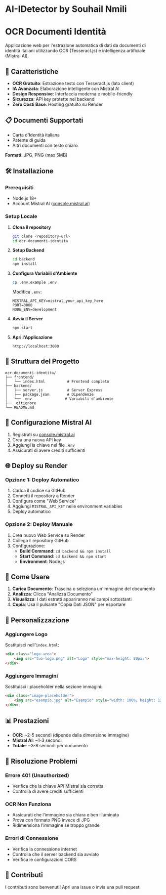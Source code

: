 # AI-IDetector by Souhail Nmili
# OCR Documenti Identità

Applicazione web per l'estrazione automatica di dati da documenti di identità italiani utilizzando OCR (Tesseract.js) e intelligenza artificiale (Mistral AI).

## 🚀 Caratteristiche

- **OCR Gratuito**: Estrazione testo con Tesseract.js (lato client)
- **IA Avanzata**: Elaborazione intelligente con Mistral AI
- **Design Responsive**: Interfaccia moderna e mobile-friendly
- **Sicurezza**: API key protette nel backend
- **Zero Costi Base**: Hosting gratuito su Render

## 📋 Documenti Supportati

- Carta d'Identità italiana
- Patente di guida
- Altri documenti con testo chiaro

**Formati**: JPG, PNG (max 5MB)

## 🛠️ Installazione

### Prerequisiti
- Node.js 18+
- Account Mistral AI ([console.mistral.ai](https://console.mistral.ai))

### Setup Locale

1. **Clona il repository**
   ```bash
   git clone <repository-url>
   cd ocr-documenti-identita
   ```

2. **Setup Backend**
   ```bash
   cd backend
   npm install
   ```

3. **Configura Variabili d'Ambiente**
   ```bash
   cp .env.example .env
   ```
   
   Modifica `.env`:
   ```env
   MISTRAL_API_KEY=mistral_your_api_key_here
   PORT=3000
   NODE_ENV=development
   ```

4. **Avvia il Server**
   ```bash
   npm start
   ```

5. **Apri l'Applicazione**
   ```
   http://localhost:3000
   ```

## 📁 Struttura del Progetto

```
ocr-documenti-identita/
├── frontend/
│   └── index.html          # Frontend completo
├── backend/
│   ├── server.js           # Server Express
│   ├── package.json        # Dipendenze
│   └── .env               # Variabili d'ambiente
├── .gitignore
└── README.md
```

## 🔧 Configurazione Mistral AI

1. Registrati su [console.mistral.ai](https://console.mistral.ai)
2. Crea una nuova API key
3. Aggiungi la chiave nel file `.env`
4. Assicurati di avere crediti sufficienti

## 🌐 Deploy su Render

### Opzione 1: Deploy Automatico

1. Carica il codice su GitHub
2. Connetti il repository a Render
3. Configura come "Web Service"
4. Aggiungi `MISTRAL_API_KEY` nelle environment variables
5. Deploy automatico

### Opzione 2: Deploy Manuale

1. Crea nuovo Web Service su Render
2. Collega il repository GitHub
3. Configurazione:
   - **Build Command**: `cd backend && npm install`
   - **Start Command**: `cd backend && npm start`
   - **Environment**: Node.js

## 📖 Come Usare

1. **Carica Documento**: Trascina o seleziona un'immagine del documento
2. **Analizza**: Clicca "Analizza Documento"
3. **Visualizza**: I dati estratti appariranno nei campi sottostanti
4. **Copia**: Usa il pulsante "Copia Dati JSON" per esportare

## 🎨 Personalizzazione

### Aggiungere Logo
Sostituisci nell'`index.html`:
```html
<div class="logo-area">
    <img src="tuo-logo.png" alt="Logo" style="max-height: 80px;">
</div>
```

### Aggiungere Immagini
Sostituisci i placeholder nella sezione immagini:
```html
<div class="image-placeholder">
    <img src="esempio.jpg" alt="Esempio" style="width: 100%; height: 120px; object-fit: cover; border-radius: 8px;">
</div>
```



## 📊 Prestazioni

- **OCR**: ~2-5 secondi (dipende dalla dimensione immagine)
- **Mistral AI**: ~1-3 secondi
- **Totale**: ~3-8 secondi per documento

## 🐛 Risoluzione Problemi

### Errore 401 (Unauthorized)
- Verifica che la chiave API Mistral sia corretta
- Controlla di avere crediti sufficienti

### OCR Non Funziona
- Assicurati che l'immagine sia chiara e ben illuminata
- Prova con formato PNG invece di JPG
- Ridimensiona l'immagine se troppo grande

### Errori di Connessione
- Verifica la connessione internet
- Controlla che il server backend sia avviato
- Verifica le configurazioni CORS


## 🤝 Contributi

I contributi sono benvenuti! Apri una issue o invia una pull request.


